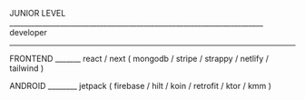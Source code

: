 JUNIOR LEVEL ______________________________________________________________________ developer

---

FRONTEND _______ react / next ( mongodb / stripe / strappy / netlify / tailwind )

ANDROID ________ jetpack ( firebase / hilt / koin / retrofit / ktor / kmm )
